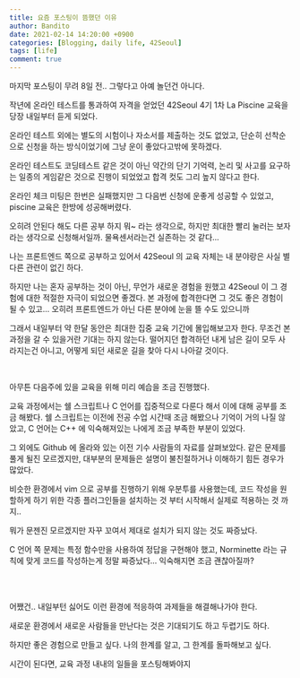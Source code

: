 ```yaml
---
title: 요즘 포스팅이 뜸했던 이유
author: Bandito
date: 2021-02-14 14:20:00 +0900
categories: [Blogging, daily life, 42Seoul]
tags: [life]
comment: true
---
```


마지막 포스팅이 무려 8일 전.. 그렇다고 아예 놀던건 아니다.     

작년에 온라인 테스트를 통과하여 자격을 얻었던 42Seoul 4기 1차 La Piscine 교육을 당장 내일부터 듣게 되었다.    


온라인 테스트 외에는 별도의 시험이나 자소서를 제출하는 것도 없었고, 단순히 선착순으로 신청을 하는 방식이었기에 그냥 운이 좋았다고밖에 못하겠다.    

온라인 테스트도 코딩테스트 같은 것이 아닌 약간의 단기 기억력, 논리 및 사고를 요구하는 일종의 게임같은 것으로 진행이 되었었고 합격 컷도 그리 높지 않다고 한다.    

온라인 체크 미팅은 한번은 실패했지만 그 다음번 신청에 운좋게 성공할 수 있었고, piscine 교육은 한방에 성공해버렸다.    

오히려 안된다 해도 다른 공부 하지 뭐~ 라는 생각으로, 하지만 최대한 빨리 눌러는 보자 라는 생각으로 신청해서일까. 물욕센서라는건 실존하는 것 같다...   

나는 프론트엔드 쪽으로 공부하고 있어서 42Seoul 의 교육 자체는 내 분야랑은 사실 별다른 관련이 없긴 하다.  

하지만 나는 혼자 공부하는 것이 아닌, 무언가 새로운 경험을 원했고 42Seoul 이 그 경험에 대한 적절한 자극이 되었으면 좋겠다. 본 과정에 합격한다면 그 것도 좋은 경험이 될 수 있고... 오히려 프론트엔드가 아닌 다른 분야에 눈을 뜰 수도 있으니까    

그래서 내일부터 약 한달 동안은 최대한 집중 교육 기간에 몰입해보고자 한다. 무조건 본 과정을 갈 수 있을거란 기대는 하지 않는다. 떨어지던 합격하던 내게 남은 길이 모두 사라지는건 아니고, 어떻게 되던 새로운 길을 찾아 다시 나아갈 것이다.    

<br/>

아무튼 다음주에 있을 교육을 위해 미리 예습을 조금 진행했다.   

교육 과정에서는 쉘 스크립트나 C 언어를 집중적으로 다룬다 해서 이에 대해 공부를 조금 해봤다. 쉘 스크립트는 이전에 전공 수업 시간때 조금 해봤으나 기억이 거의 나질 않았고, C 언어는 C++ 에 익숙해져있는 나에게 조금 부족한 부분이 있었다.   

그 외에도 Github 에 올라와 있는 이전 기수 사람들의 자료를 살펴보았다. 같은 문제를 풀게 될진 모르겠지만, 대부분의 문제들은 설명이 불친절하거나 이해하기 힘든 경우가 많았다.   

비슷한 환경에서 vim 으로 공부를 진행하기 위해 우분투를 사용했는데, 코드 작성을 원할하게 하기 위한 각종 플러그인들을 설치하는 것 부터 시작해서 실제로 적용하는 것 까지..    

뭐가 문젠진 모르겠지만 자꾸 꼬여서 제대로 설치가 되지 않는 것도 짜증났다.    

C 언어 쪽 문제는 특정 함수만을 사용하여 정답을 구현해야 했고, Norminette 라는 규칙에 맞게 코드를 작성하는게 정말 짜증났다... 익숙해지면 조금 괜찮아질까?    

<br/><br/>

어쨌건.. 내일부턴 싫어도 이런 환경에 적응하여 과제들을 해결해나가야 한다.    

새로운 환경에서 새로운 사람들을 만난다는 것은 기대되기도 하고 두렵기도 하다.   

하지만 좋은 경험으로 만들고 싶다. 나의 한계를 알고, 그 한계를 돌파해보고 싶다.   


시간이 된다면, 교육 과정 내내의 일들을 포스팅해봐야지 







